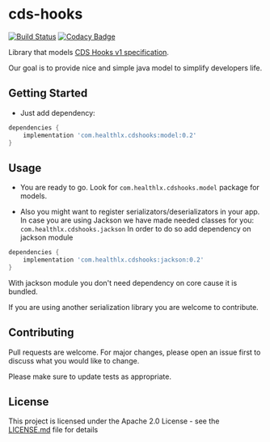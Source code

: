 # cds-hooks
[![Build Status](https://travis-ci.org/HealthLX/cds-hooks.svg?branch=master)](https://travis-ci.org/HealthLX/cds-hooks)
[![Codacy Badge](https://api.codacy.com/project/badge/Grade/5aa00a93841d4a6c8a8c25555de3f9a5)](https://www.codacy.com/manual/dhasilin/cds-hooks?utm_source=github.com&amp;utm_medium=referral&amp;utm_content=HealthLX/cds-hooks&amp;utm_campaign=Badge_Grade)

Library that models [CDS Hooks v1 specification](https://cds-hooks.org/specification/1.0/).

Our goal is to provide nice and simple java model to simplify developers life.

## Getting Started
  * Just add dependency:

```groovy
dependencies {
	implementation 'com.healthlx.cdshooks:model:0.2'
}
```

## Usage

  * You are ready to go. Look for ```com.healthlx.cdshooks.model``` package for models.

  * Also you might want to register serializators/deserializators in your app.\
In case you are using Jackson we have made needed classes for you: ```com.healthlx.cdshooks.jackson```
In order to do so add dependency on jackson module
```groovy
dependencies {
	implementation 'com.healthlx.cdshooks:jackson:0.2'
}
```
With jackson module you don't need dependency on core cause it is bundled.

If you are using another serialization library you are welcome to contribute. 

## Contributing
Pull requests are welcome. For major changes, please open an issue first to discuss what you would like to change.

Please make sure to update tests as appropriate.

## License
This project is licensed under the Apache 2.0 License - see the [LICENSE.md](LICENSE.md) file for details
